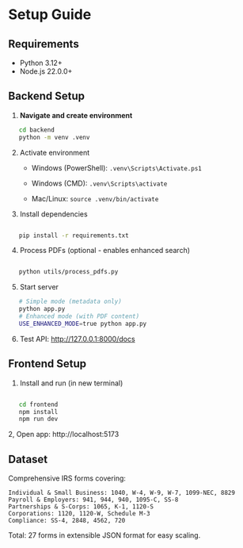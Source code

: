 # Setup Guide

## Requirements
- Python 3.12+
- Node.js 22.0.0+

## Backend Setup

1. **Navigate and create environment**
```bash
   cd backend
   python -m venv .venv
```

   2.  Activate environment

       - Windows (PowerShell): `.venv\Scripts\Activate.ps1`
       
       -  Windows (CMD): `.venv\Scripts\activate`
       
       -  Mac/Linux: `source .venv/bin/activate`
        
   3.  Install dependencies

```bash

   pip install -r requirements.txt
```
   4. Process PDFs (optional - enables enhanced search)

```bash

   python utils/process_pdfs.py
```
  5. Start server
```bash
   # Simple mode (metadata only)
   python app.py
   # Enhanced mode (with PDF content)
   USE_ENHANCED_MODE=true python app.py
```
   6. Test API: http://127.0.0.1:8000/docs

## Frontend Setup

  1.   Install and run (in new terminal)

```bash

   cd frontend
   npm install
   npm run dev
```
 2, Open app: http://localhost:5173

## Dataset

Comprehensive IRS forms covering:

    Individual & Small Business: 1040, W-4, W-9, W-7, 1099-NEC, 8829
    Payroll & Employers: 941, 944, 940, 1095-C, SS-8
    Partnerships & S-Corps: 1065, K-1, 1120-S
    Corporations: 1120, 1120-W, Schedule M-3
    Compliance: SS-4, 2848, 4562, 720

Total: 27 forms in extensible JSON format for easy scaling.


